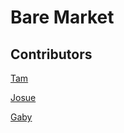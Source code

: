 # Bare Market


## Contributors
[Tam](https://github.com/tamhpn/)

[Josue](https://github.com/elwinJ/)

[Gaby](https://github.com/agabriela-amezcua/)
